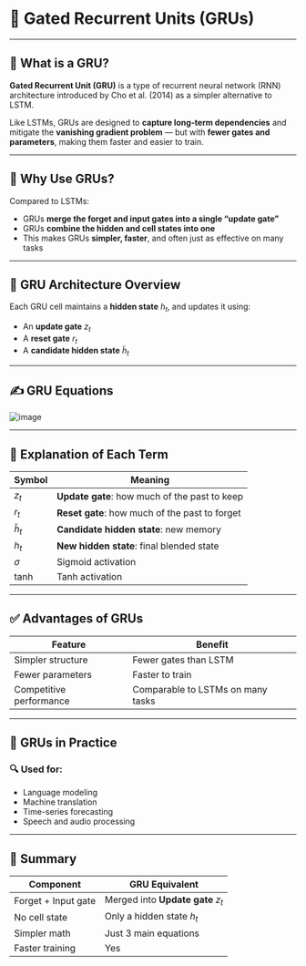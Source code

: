 # 🔁 **Gated Recurrent Units (GRUs)**

---

## 📘 **What is a GRU?**

**Gated Recurrent Unit (GRU)** is a type of recurrent neural network (RNN) architecture introduced by Cho et al. (2014) as a simpler alternative to LSTM.

Like LSTMs, GRUs are designed to **capture long-term dependencies** and mitigate the **vanishing gradient problem** — but with **fewer gates and parameters**, making them faster and easier to train.

---

## 🧠 **Why Use GRUs?**

Compared to LSTMs:

* GRUs **merge the forget and input gates into a single “update gate”**
* GRUs **combine the hidden and cell states into one**
* This makes GRUs **simpler, faster**, and often just as effective on many tasks

---

## 🧱 **GRU Architecture Overview**

Each GRU cell maintains a **hidden state** $h_t$, and updates it using:

* An **update gate** $z_t$
* A **reset gate** $r_t$
* A **candidate hidden state** $\tilde{h}_t$

---

## ✍️ **GRU Equations**

![image](https://github.com/user-attachments/assets/1582466a-6d9b-4333-bcf1-46578f8e9b05)

---

## 🧮 **Explanation of Each Term**

| Symbol        | Meaning                                        |
| ------------- | ---------------------------------------------- |
| $z_t$         | **Update gate**: how much of the past to keep  |
| $r_t$         | **Reset gate**: how much of the past to forget |
| $\tilde{h}_t$ | **Candidate hidden state**: new memory         |
| $h_t$         | **New hidden state**: final blended state      |
| $\sigma$      | Sigmoid activation                             |
| $\tanh$       | Tanh activation                                |

---

## ✅ **Advantages of GRUs**

| Feature                 | Benefit                           |
| ----------------------- | --------------------------------- |
| Simpler structure       | Fewer gates than LSTM             |
| Fewer parameters        | Faster to train                   |
| Competitive performance | Comparable to LSTMs on many tasks |

---

## 🔧 **GRUs in Practice**

### 🔍 Used for:

* Language modeling
* Machine translation
* Time-series forecasting
* Speech and audio processing

---

## 🧾 **Summary**

| Component           | GRU Equivalent                    |
| ------------------- | --------------------------------- |
| Forget + Input gate | Merged into **Update gate** $z_t$ |
| No cell state       | Only a hidden state $h_t$         |
| Simpler math        | Just 3 main equations             |
| Faster training     | Yes                               |
